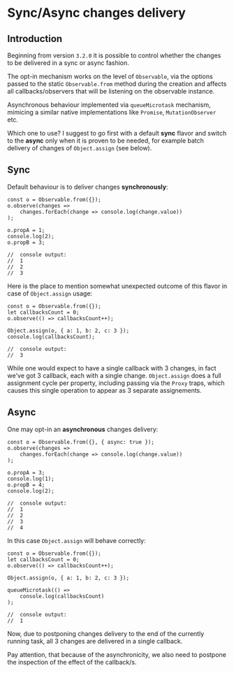 # Sync/Async changes delivery

## Introduction

Beginning from version `3.2.0` it is possible to control whether the changes to be delivered in a sync or async fashion.

The opt-in mechanism works on the level of `Observable`, via the options passed to the static `Observable.from` method during the creation and affects all callbacks/observers that will be listening on the observable instance.

Asynchronous behaviour implemented via `queueMicrotask` mechanism, mimicing a similar native implementations like `Promise`, `MutationObserver` etc.

Which one to use? I suggest to go first with a default __sync__ flavor and switch to the __async__ only when it is proven to be needed, for example batch delivery of changes of `Object.assign` (see below).

## Sync

Default behaviour is to deliver changes __synchronously__:
```
const o = Observable.from({});
o.observe(changes =>
	changes.forEach(change => console.log(change.value))
);

o.propA = 1;
console.log(2);
o.propB = 3;

//	console output:
//	1
//	2
//	3
```

Here is the place to mention somewhat unexpected outcome of this flavor in case of `Object.assign` usage:

```
const o = Observable.from({});
let callbacksCount = 0;
o.observe(() => callbacksCount++);

Object.assign(o, { a: 1, b: 2, c: 3 });
console.log(callbacksCount);

//	console output:
//	3
```

While one would expect to have a single callback with 3 changes, in fact we've got 3 callback, each with a single change. `Object.assign` does a full assignment cycle per property, including passing via the `Proxy` traps, which causes this single operation to appear as 3 separate assignements.

## Async

One may opt-in an __asynchronous__ changes delivery:
```
const o = Observable.from({}, { async: true });
o.observe(changes =>
	changes.forEach(change => console.log(change.value))
);

o.propA = 3;
console.log(1);
o.propB = 4;
console.log(2);

//	console output:
//	1
//	2
//	3
//	4
```

In this case `Object.assign` will behave correctly:

```
const o = Observable.from({});
let callbacksCount = 0;
o.observe(() => callbacksCount++);

Object.assign(o, { a: 1, b: 2, c: 3 });

queueMicrotask(() =>
	console.log(callbacksCount)
);

//	console output:
//	1
```

Now, due to postponing changes delivery to the end of the currently running task, all 3 changes are delivered in a single callback.

Pay attention, that because of the asynchronicity, we also need to postpone the inspection of the effect of the callback/s.